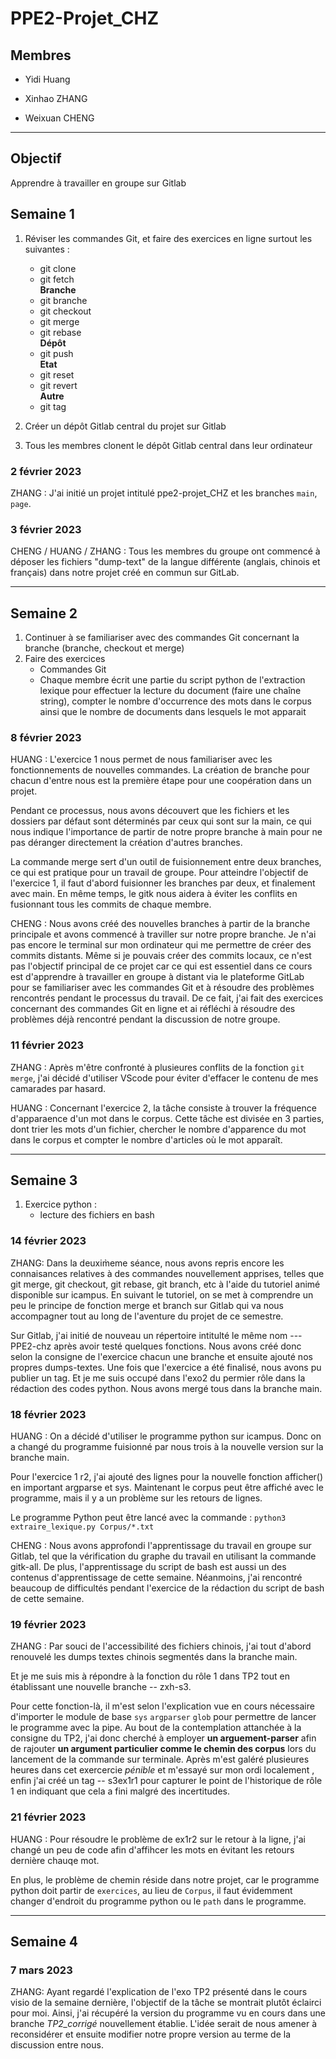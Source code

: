 # PPE2-Projet_CHZ

## Membres

- Yidi Huang

- Xinhao ZHANG

- Weixuan CHENG

***

## Objectif 
Apprendre à travailler en groupe sur Gitlab


## **Semaine 1**
1. Réviser les commandes Git, et faire des exercices en ligne surtout les suivantes :
    - git clone 
    - git fetch  
**Branche**
    - git branche
    - git checkout
    - git merge
    - git rebase  
**Dépôt**
    - git push  
**Etat**
    - git reset
    - git revert  
**Autre**
    - git tag  

2. Créer un dépôt Gitlab central du projet sur Gitlab 
3. Tous les membres clonent le dépôt Gitlab central dans leur ordinateur


### 2 février 2023

ZHANG : J'ai initié un projet intitulé ppe2-projet_CHZ et les branches  `main`, `page`. 


### 3 février 2023

CHENG / HUANG / ZHANG : Tous les membres du groupe ont commencé à déposer les fichiers "dump-text" de la langue différente (anglais, chinois et français) dans notre projet créé en commun sur GitLab.

___

## **Semaine 2**
1. Continuer à se familiariser avec des commandes Git concernant la branche (branche, checkout et merge)
2. Faire des exercices 
    - Commandes Git
    - Chaque membre écrit une partie du script python de l'extraction lexique pour effectuer la lecture du document (faire une chaîne string), compter le nombre d'occurrence des mots dans le corpus ainsi que le nombre de documents dans lesquels le mot apparait

### 8 février 2023

HUANG : 
L'exercice 1 nous permet de nous familiariser avec les fonctionnements de nouvelles commandes. La création de branche pour chacun d'entre nous est la première étape pour une coopération dans un projet. 

Pendant ce processus, nous avons découvert que les fichiers et les dossiers par défaut sont déterminés par ceux qui sont sur la main, ce qui nous indique l'importance de partir de notre propre branche à main pour ne pas déranger directement la création d'autres branches.

La commande merge sert d'un outil de fuisionnement entre deux branches, ce qui est pratique pour un travail de groupe. Pour atteindre l'objectif de l'exercice 1, il faut d'abord fuisionner les branches par deux, et finalement avec main. En même temps, le gitk nous aidera à éviter les conflits en fusionnant tous les commits de chaque membre.


CHENG : 
Nous avons créé des nouvelles branches à partir de la branche principale et avons commencé à traviller sur notre propre branche. Je n'ai pas encore le terminal sur mon ordinateur qui me permettre de créer des commits distants. Même si je pouvais créer des commits locaux, ce n'est pas l'objectif principal de ce projet car ce qui est essentiel dans ce cours est d'apprendre à travailler en groupe à distant via le plateforme GitLab pour se familiariser avec les commandes Git et à résoudre des problèmes rencontrés pendant le processus du travail. De ce fait, j'ai fait des exercices concernant des commandes Git en ligne et ai réfléchi à résoudre des problèmes déjà rencontré pendant la discussion de notre groupe. 


### 11 février 2023

ZHANG : 
Après m'être confronté à plusieures conflits de la fonction `git merge`, j'ai décidé d'utiliser VScode pour éviter d'effacer le contenu de mes camarades par hasard.

HUANG : 
Concernant l'exercice 2, la tâche consiste à trouver la fréquence d'apparaence d'un mot dans le corpus. Cette tâche est divisée en 3 parties, dont trier les mots d'un fichier, chercher le nombre d'apparence du mot dans le corpus et compter le nombre d'articles où le mot apparaît. 

___

## **Semaine 3**
1. Exercice python :
    - lecture des fichiers en bash

### 14 février 2023

ZHANG: 
Dans la deuxim̀eme séance, nous avons repris encore les connaisances relatives à des commandes nouvellement apprises, telles que git merge, git checkout, git rebase, git branch, etc à l'aide du tutoriel animé disponible sur icampus. En suivant le tutoriel, on se met à comprendre un peu le principe de fonction merge et branch sur Gitlab qui va nous accompagner tout au long de l'aventure du projet de ce semestre.

Sur Gitlab, j'ai initié de nouveau un répertoire intitulté le même nom --- PPE2-chz après avoir testé quelques fonctions. Nous avons créé donc selon la consigne de l'exercice chacun une branche et ensuite ajouté nos propres dumps-textes. Une fois que l'exercice a été finalisé, nous avons pu publier un tag. Et je me suis occupé dans l'exo2 du permier rôle dans la rédaction des codes python. Nous avons mergé tous dans la branche main.

### 18 février 2023
HUANG : 
On a décidé d'utiliser le programme python sur icampus. Donc on a changé du programme fuisionné par nous trois à la nouvelle version sur la branche main.

Pour l'exercice 1 r2, j'ai ajouté des lignes pour la nouvelle fonction afficher() en important argparse et sys. Maintenant le corpus peut être affiché avec le programme, mais il y a un problème sur les retours de lignes. 

Le programme Python peut être lancé avec la commande : `python3 extraire_lexique.py Corpus/*.txt`

CHENG :
Nous avons approfondi l'apprentissage du travail en groupe sur Gitlab, tel que la vérification du graphe du travail en utilisant la commande gitk-all. De plus, l'apprentissage du script de bash est aussi un des contenus d'apprentissage de cette semaine.
Néanmoins, j'ai rencontré beaucoup de difficultés pendant l'exercice de la rédaction du script de bash de cette semaine.

### 19 février 2023
ZHANG : Par souci de l'accessibilité des fichiers chinois, j'ai tout d'abord renouvelé les dumps textes chinois segmentés dans la branche main. 

Et je me suis mis à répondre à la fonction du rôle 1 dans TP2 tout en établissant une nouvelle branche -- zxh-s3.  

Pour cette fonction-là, il m'est selon l'explication vue en cours nécessaire d'importer le module de base `sys` `argparser` `glob` pour permettre de lancer le programme avec la pipe.	Au bout de la contemplation attanchée à la consigne du TP2, j'ai donc cherché à employer **un arguement-parser** afin de rajouter **un argument particulier comme le chemin des corpus** lors du lancement de la commande sur terminale. Après m'est galéré plusieures heures dans cet exercercie *pénible* et m'essayé sur mon ordi localement , enfin j'ai créé un tag -- s3ex1r1 pour capturer le point de l'historique de rôle 1 en indiquant que cela a fini malgré des incertitudes.

### 21 février 2023
HUANG : Pour résoudre le problème de ex1r2 sur le retour à la ligne, j'ai changé un peu de code afin d'affihcer les mots en évitant les retours dernière chauqe mot.

En plus, le problème de chemin réside dans notre projet, car le programme python doit partir de `exercices`, au lieu de `Corpus`, il faut évidemment changer d'endroit du programme python ou le `path` dans le programme.

___

## **Semaine 4**

### 7 mars 2023
ZHANG: Ayant regardé l'explication de l'exo TP2 présenté dans le cours visio de la semaine dernière, l'objectif de la tâche se montrait plutôt éclairci pour moi. Ainsi, j'ai récupéré la version du programme vu en cours dans une branche *TP2_corrigé* nouvellement établie. L'idée serait de nous amener à reconsidérer et ensuite modifier notre propre version au terme de la discussion entre nous.